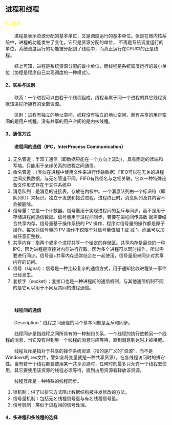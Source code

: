 ## <h2>进程和线程</h2>

<h4><font color="yellow">1、定义</font></h4>

&emsp;&emsp;进程是表示资源分配的基本单位，又是调度运行的基本单位。但是在微内核系统中，进程的功能发生了变化，它只是资源分配的单位，
不再是系统调度运行的单位，系统调度运行的功能被分配到了线程中，而真正运行在CPU中的正是线程。

&emsp;&emsp;综上可知，进程是系统资源分配的最小单位，而线程是系统调度运行的最小单位（协程是程序自己实现调度的一种模式）。

<h4>2、联系与区别</h4>

&emsp;&emsp;联系：一个进程可以由若干个线程组成，线程与属于同一个进程的其它线程贡献该进程所拥有的全部资源。

&emsp;&emsp;区别：进程有独立的地址空间，线程没有独立的地址空间，而有共享的用户空间的是用户线程，没有共享的用户空间的是内核线程。

<h4>3、通信方式</h4>
<div><h4>&emsp;&emsp;进程间的通信（IPC，InterProcess Communication）</h4>
<ol>
<li>无名管道：半双工通信（即数据只能在一个方向上流动），具有固定的读端和写端。只能用于亲缘关系的进程之间通信。</li>
<li>命名管道：（类似在进程中使用文件来进行传输数据）FIFO可以在无关的进程之间交换数据，与无名管道不同。FIFO有路径名与之相关联，它以一种特殊设备文件形式存在于文件系统中</li>

<li>消息队列：是消息的链接表，存放在内核中。一个消息队列由一个标识符（即队列ID）来标识。独立于发送和接受进程，进程终止时，消息队列及其内容不会被删除。</li>

<li>信号量：它是一个计数器。信号量用于实现进程间的互斥与同步，而不是用于存储进程间通信数据。信号量用于进程间同步，若要在进程间传递数
据需要结合共享内存。信号量基于操作系统的 PV 操作，程序对信号量的操作都是原子操作。每次对信号量的 PV 操作不仅限于对信号量值加 1 或
减 1，而且可以加减任意正整数。</li>

<li>共享内存：指两个或多个进程共享一个给定的存储区。共享内存是最快的一种 IPC，因为进程是直接对内存进行存取。因为多个进程可以同时操作，所以需
要进行同步。信号量+共享内存通常结合在一起使用，信号量用来同步对共享内存的访问。</li>

<li>信号（signal）：信号是一种比较复杂的通信方式，用于通知接收进程某一事件已经发生。</li>

<li>套接字（socket）：套接口也是一种进程间的通信机制，与其他通信机制不同的是它可以用于不同及其间的进程通信。</li>
</ol>

<br />
<h4>&emsp;&emsp;线程间的通信</h4>
&emsp;&emsp;Description：线程之间通信的两个基本问题是互斥和同步。

&emsp;&emsp;线程同步是指线程之间所具有的一种制约关系，一个线程的执行依赖另一个线程的消息，当它没有得到另一个线程的消息时应等待，直到消息到达时才被唤醒。

&emsp;&emsp;线程互斥是指对于共享的操作系统资源（指的是广义的"资源"，而不是Windows的.res文件，譬如全局变量就是一种共享资源），在各线程访问时的排它性。当有若干个线程都要使用某一共享资源时，任何时刻最多只允许一个线程去使用，其它要使用该资源的线程必须等待，直到占用资源者释放该资源。

&emsp;&emsp;线程互斥是一种特殊的线程同步。
<ol>
<li>锁机制：供了以排它方式阻止数据结构被并发修改的方法。</li>
<li>信号量机制：包括无名线程信号量与有名线程信号量。</li>
<li>信号机制：类似于进程间的信号处理。</li>
</ol>

</div>

<h4>4、多进程和多线程的选择</h4>

